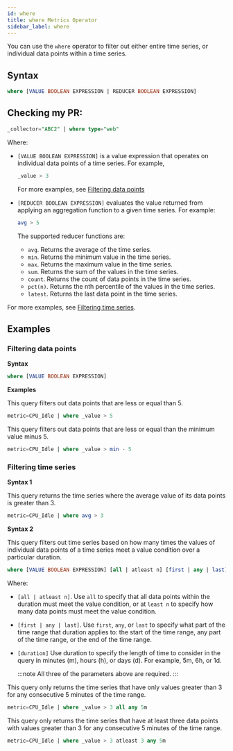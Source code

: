 ```yaml
---
id: where
title: where Metrics Operator
sidebar_label: where
---
```


You can use the `where` operator to filter out either entire time series, or individual data points within a time series.


## Syntax

```sql
where [VALUE BOOLEAN EXPRESSION | REDUCER BOOLEAN EXPRESSION]
```
## Checking my PR:
```sql
_collector="ABC2" | where type="web"
```
Where:

* `[VALUE BOOLEAN EXPRESSION]` is a value expression that operates on individual data points of a time series. For example,

  ```sql
  _value > 3
  ```

  For more examples, see [Filtering data points](#filtering-data-points)

* `[REDUCER BOOLEAN EXPRESSION]` evaluates the value returned from applying an aggregation function to a given time series. For example:

  ```sql
  avg > 5
  ```

  The supported reducer functions are:

  * `avg`. Returns the average of the time series.
  * `min`. Returns the minimum value in the time series.
  * `max`. Returns the maximum value in the time series.
  * `sum`. Returns the sum of the values in the time series.
  * `count`. Returns the count of data points in the time series.
  * `pct(n)`. Returns the nth percentile of the values in the time series.
  * `latest`. Returns the last data point in the time series.

For more examples, see [Filtering time series](#filtering-time-series).


## Examples

### Filtering data points

**Syntax**

```sql
where [VALUE BOOLEAN EXPRESSION]
```

**Examples**

This query filters out data points that are less or equal than 5.

```sql
metric=CPU_Idle | where _value > 5
```

This query filters out data points that are less or equal than the minimum value minus 5.

```sql
metric=CPU_Idle | where _value > min - 5
```

### Filtering time series

**Syntax 1**

This query returns the time series where the average value of its data points is greater than 3.

```sql
metric=CPU_Idle | where avg > 3
```

**Syntax 2**

This query filters out time series based on how many times the values of individual data points of a time series meet a value condition over a particular duration.

```sql
where [VALUE BOOLEAN EXPRESSION] [all | atleast n] [first | any | last] [duration]
```

Where:

* `[all | atleast n]`. Use `all` to specify that all data points within the duration must meet the value condition, or at `least n` to specify how many data points must meet the value condition.
* `[first | any | last]`. Use `first`, `any`, or `last` to specify what part of the time range that duration applies to: the start of the time range, any part of the time range, or the end of the time range.
* `[duration]` Use duration to specify the length of time to consider in the query in minutes (m), hours (h), or days (d). For example, 5m, 6h, or 1d.

  :::note
  All three of the parameters above are required.
  :::

This query only returns the time series that have only values greater than 3 for any consecutive 5 minutes of the time range.

```sql
metric=CPU_Idle | where _value > 3 all any 5m
```

This query only returns the time series that have at least three data points with values greater than 3 for any consecutive 5 minutes of the time range.

```sql
metric=CPU_Idle | where _value > 3 atleast 3 any 5m
```
